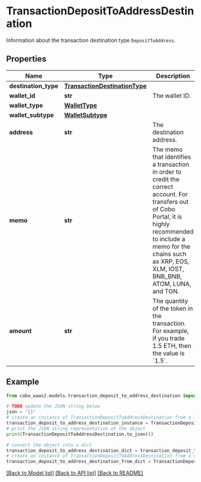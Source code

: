 # TransactionDepositToAddressDestination

Information about the transaction destination type `DepositToAddress`. 

## Properties

Name | Type | Description | Notes
------------ | ------------- | ------------- | -------------
**destination_type** | [**TransactionDestinationType**](TransactionDestinationType.md) |  | 
**wallet_id** | **str** | The wallet ID. | 
**wallet_type** | [**WalletType**](WalletType.md) |  | 
**wallet_subtype** | [**WalletSubtype**](WalletSubtype.md) |  | [optional] 
**address** | **str** | The destination address. | 
**memo** | **str** | The memo that identifies a transaction in order to credit the correct account. For transfers out of Cobo Portal, it is highly recommended to include a memo for the chains such as XRP, EOS, XLM, IOST, BNB_BNB, ATOM, LUNA, and TON. | [optional] 
**amount** | **str** | The quantity of the token in the transaction. For example, if you trade 1.5 ETH, then the value is &#x60;1.5&#x60;.  | 

## Example

```python
from cobo_waas2.models.transaction_deposit_to_address_destination import TransactionDepositToAddressDestination

# TODO update the JSON string below
json = "{}"
# create an instance of TransactionDepositToAddressDestination from a JSON string
transaction_deposit_to_address_destination_instance = TransactionDepositToAddressDestination.from_json(json)
# print the JSON string representation of the object
print(TransactionDepositToAddressDestination.to_json())

# convert the object into a dict
transaction_deposit_to_address_destination_dict = transaction_deposit_to_address_destination_instance.to_dict()
# create an instance of TransactionDepositToAddressDestination from a dict
transaction_deposit_to_address_destination_from_dict = TransactionDepositToAddressDestination.from_dict(transaction_deposit_to_address_destination_dict)
```
[[Back to Model list]](../README.md#documentation-for-models) [[Back to API list]](../README.md#documentation-for-api-endpoints) [[Back to README]](../README.md)


